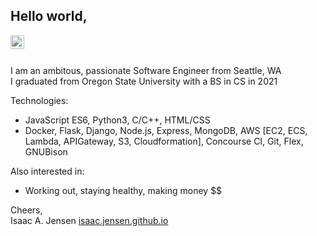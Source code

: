 ## Hello world,

<a href="https://linkedin.com/in/isaacjensen7">
  <img align="left" alt="Isaac Jensen - LinkedIn" width="22px" src="https://cdn.jsdelivr.net/npm/simple-icons@v3/icons/linkedin.svg"/>
</a>
<br />
<br />

I am an ambitous, passionate Software Engineer from Seattle, WA <br>
I graduated from Oregon State University with a BS in CS in 2021

Technologies:
- JavaScript ES6, Python3, C/C++, HTML/CSS
- Docker, Flask, Django, Node.js, Express, MongoDB, AWS [EC2, ECS, Lambda, APIGateway, S3, Cloudformation], Concourse CI, Git, Flex, GNUBison

Also interested in:
- Working out, staying healthy, making money $$

Cheers,  
Isaac A. Jensen
[isaac.jensen.github.io](https://isaacjensen.github.io/)
